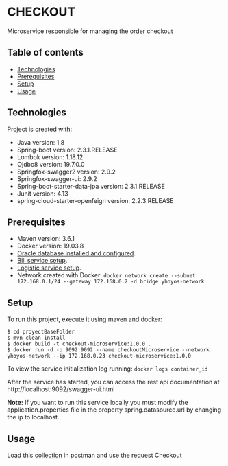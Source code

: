 # CHECKOUT
Microservice responsible for managing the order checkout

## Table of contents
* [Technologies](#technologies)
* [Prerequisites](#prerequisites)
* [Setup](#setup)
* [Usage](#usage)

## Technologies
Project is created with:
* Java version: 1.8
* Spring-boot version: 2.3.1.RELEASE
* Lombok version: 1.18.12
* Ojdbc8 version: 19.7.0.0
* Springfox-swagger2 version: 2.9.2
* Springfox-swagger-ui: 2.9.2
* Spring-boot-starter-data-jpa version: 2.3.1.RELEASE
* Junit version: 4.13
* spring-cloud-starter-openfeign version: 2.2.3.RELEASE

## Prerequisites
* Maven version: 3.6.1
* Docker version: 19.03.8
* [Oracle database installed and configured](https://github.com/YesidHoyos/oracle-database/blob/master/README.md).
* [Bill service setup](https://github.com/YesidHoyos/bill/blob/master/README.md).
* [Logistic service setup](https://github.com/YesidHoyos/logistic/blob/master/README.md).
* Network created with Docker: ```docker network create --subnet 172.168.0.1/24 --gateway 172.168.0.2 -d bridge yhoyos-network```

## Setup
To run this project, execute it using maven and docker:

```
$ cd proyectBaseFolder
$ mvn clean install
$ docker build -t checkout-microservice:1.0.0 .
$ docker run -d -p 9092:9092 --name checkoutMicroservice --network yhoyos-network --ip 172.168.0.23 checkout-microservice:1.0.0
```
To view the service initialization log running: `docker logs container_id`

After the service has started, you can access the rest api documentation at http://localhost:9092/swagger-ui.html

**Note:**
If you want to run this service locally you must modify the application.properties file in the property spring.datasource.url by changing the ip to localhost.

## Usage
Load this [collection](Order.postman_collection.json) in postman and use the request Checkout
